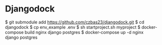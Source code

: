# Djangodock

$ git submodule add https://github.com/czbas23/djangodock.git
$ cd djangodock
$ cp env_example .env
$ sh startproject.sh myproject
$ docker-compose build nginx django postgres
$ docker-compose up -d nginx django postgres